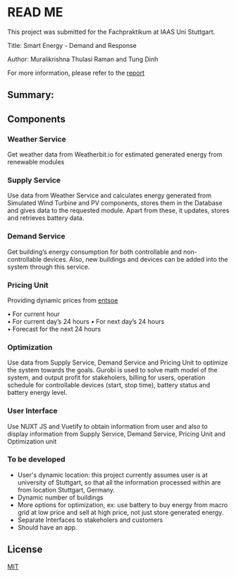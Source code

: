 # READ ME

This project was submitted for the Fachpraktikum at IAAS Uni Stuttgart.

Title: Smart Energy - Demand and Response

Author: Muralikrishna Thulasi Raman and Tung Dinh

For more information, please refer to the [report]([https://github.com/FrancisDinh/Smart-Energy-Project/blob/master/Final%20Report.pdf](https://github.com/FrancisDinh/Smart-Energy-Project/blob/master/Final%20Report.pdf))

## Summary:


## Components
### Weather Service 
Get weather data from Weatherbit.io for estimated generated energy from renewable modules

### Supply Service
Use data from Weather Service and calculates energy generated from Simulated Wind Turbine and PV components, stores them in  the Database and gives data to the requested module. Apart from these,  it updates, stores and retrieves battery data. 

### Demand Service
Get building’s energy consumption for both controllable and non-controllable devices. Also, new buildings and devices can  be added into the system through this service. 

### Pricing Unit
Providing dynamic prices from  [entsoe]([https://transparency.entsoe.eu/transmission-domain/r2/dayAheadPrices/show?name=&defaultValue=false&viewType=TABLE&areaType=BZN&atch=false&dateTime.dateTime=29.06.2019+00:00|CET|DAY&biddingZone.values=CTY|10Y1001A1001A83F!BZN|10Y1001A1001A82H&dateTime.timezone=CET_CEST&dateTime.timezone_input=CET+(UTC+1)+/+CEST+(UTC+2)](https://transparency.entsoe.eu/transmission-domain/r2/dayAheadPrices/show?name=&defaultValue=false&viewType=TABLE&areaType=BZN&atch=false&dateTime.dateTime=29.06.2019+00:00|CET|DAY&biddingZone.values=CTY|10Y1001A1001A83F!BZN|10Y1001A1001A82H&dateTime.timezone=CET_CEST&dateTime.timezone_input=CET+(UTC+1)+/+CEST+(UTC+2)))

• For current hour  
• For current day’s 24 hours
• For next day’s 24 hours  
• Forecast for the next 24 hours

### Optimization 
Use data from Supply Service, Demand Service and Pricing  Unit to optimize the system towards the goals. Gurobi is used to solve math model of the system, and output profit for stakeholers, billing for users, operation schedule for controllable devices (start, stop time), battery status and battery energy level. 

### User Interface
Use NUXT JS and Vuetify  to obtain information from  user and also to display information from Supply Service, Demand Service,  Pricing Unit and Optimization unit

### To be developed

 - User's dynamic location: this project currently assumes user is at university  of Stuttgart, so that all the information processed within are from location  Stuttgart, Germany.
 - Dynamic number of buildings
 - More options for optimization, ex: use battery to buy energy from macro grid at low price and sell at high price, not just store generated energy.
 - Separate Interfaces to stakeholers and customers
 - Should have an app.

## License
[MIT](https://choosealicense.com/licenses/mit/)
